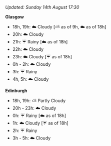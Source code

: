 *Updated: Sunday 14th August 17:30*

**Glasgow**

* 18h, 19h: :cloud: Cloudy [:partly_sunny: as of 9h, :cloud: as of 18h]
* 20h: :cloud: Cloudy
* 21h: :umbrella: Rainy [:cloud: as of 18h]
* 22h: :cloud: Cloudy
* 23h: :cloud: Cloudy [:umbrella: as of 18h]
* 0h - 2h: :cloud: Cloudy
* 3h: :umbrella: Rainy
* 4h, 5h: :cloud: Cloudy

**Edinburgh**

* 18h, 19h: :partly_sunny: Partly Cloudy
* 20h - 23h: :cloud: Cloudy
* 0h: :umbrella: Rainy [:cloud: as of 18h]
* 1h: :cloud: Cloudy [:umbrella: as of 18h]
* 2h: :umbrella: Rainy
* 3h - 5h: :cloud: Cloudy

